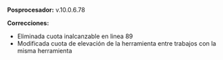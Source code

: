 **Posprocesador:** v.10.0.6.78

**Correcciones:**

* Eliminada cuota inalcanzable en linea 89
* Modificada cuota de elevación de la herramienta entre trabajos con la misma herramienta